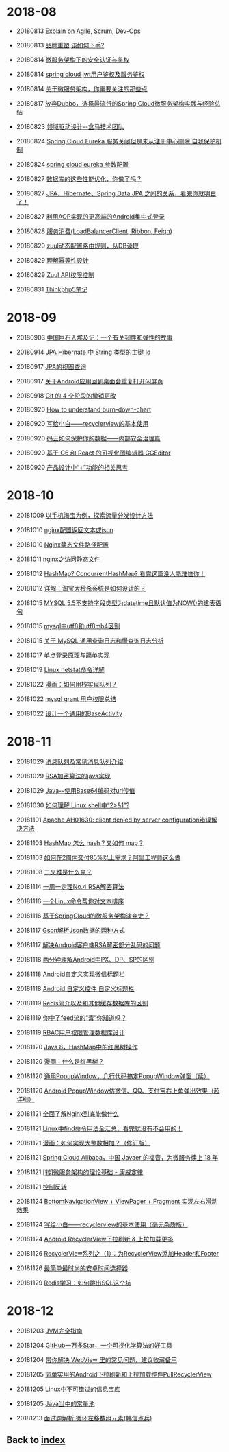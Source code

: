 # 2018-08
- 20180813 [Explain on Agile, Scrum, Dev-Ops](https://www.cnblogs.com/JackMa/p/5267553.html)
- 20180813 [品牌重塑,该如何下手?](https://mp.weixin.qq.com/s/AObb2yJwxz5Is3O6fopCaw)
- 20180814 [微服务架构下的安全认证与鉴权](https://blog.csdn.net/jessise_zhan/article/details/80130532)
- 20180814 [spring cloud jwt用户鉴权及服务鉴权](https://blog.csdn.net/luwei42768/article/details/79312867)
- 20180814 [关于微服务架构，你需要关注的那些点](https://mp.weixin.qq.com/s/OcKXrCQBxETxTNvXnNNaLw)
- 20180817 [放弃Dubbo，选择最流行的Spring Cloud微服务架构实践与经验总结](https://my.oschina.net/u/3677020/blog/1570248)

- 20180823 [领域驱动设计--盒马技术团队](https://mp.weixin.qq.com/s/c_5QUFu778NM67gNSrzvqA)
- 20180824 [Spring Cloud Eureka 服务关闭但是未从注册中心删除 自我保护机制](https://www.cnblogs.com/hfultrastrong/p/8623288.html)
- 20180824 [spring cloud eureka 参数配置](https://www.jianshu.com/p/e2bebfb0d075)

- 20180827 [数据库的这些性能优化，你做了吗？](https://mp.weixin.qq.com/s/TKnFxcz3OEeEv2eobSLaBQ)
- 20180827 [JPA、Hibernate、Spring Data JPA 之间的关系，看完你就明白了！](https://mp.weixin.qq.com/s/0O8Lt5qU31z8cc_rQZPbiA)
- 20180827 [利用AOP实现的更高端的Android集中式登录](https://mp.weixin.qq.com/s/8vrZLfoLGz045iQx4ehHdA)
- 20180828 [服务消费(LoadBalancerClient, Ribbon, Feign)](https://www.jianshu.com/p/562045489d9d)
- 20180829 [zuul动态配置路由规则，从DB读取](https://blog.csdn.net/tianyaleixiaowu/article/details/77933295?locationNum=5&fps=1)
- 20180829 [理解幂等性设计](http://www.cnblogs.com/weidagang2046/archive/2011/06/04/2063696.html)
- 20180829 [Zuul API权限控制](https://www.cnblogs.com/hyhnet/p/8097641.html)
- 20180831 [Thinkphp5笔记](http://www.thinkphp.cn/topic/48029.html)

# 2018-09
- 20180903 [中国巨石入埃及记：一个有关韧性和弹性的故事](http://finance.sina.com.cn/zl/china/2018-09-03/zl-ihiqtcan0826520.shtml)

- 20180914 [JPA Hibernate 中 String 类型的主键 Id](https://www.jianshu.com/p/5d3b8f13de8f)

- 20180917 [JPA的视图查询](https://blog.csdn.net/chaijunkun/article/details/8442406)
- 20180917 [关于Android应用回到桌面会重复打开闪屏页](https://www.jianshu.com/p/b202690b7d96)
- 20180918 [Git 的 4 个阶段的撤销更改](https://mp.weixin.qq.com/s/_fbkqgEtYGxttWWip8Esjw)

- 20180920 [How to understand burn-down-chart](https://www.jianshu.com/p/c59e2f6d861c?winzoom=1)
- 20180920 [写给小白——recyclerview的基本使用](https://www.jianshu.com/p/bb6b029de04f)
- 20180920 [码云如何保护你的数据——内部安全治理篇](https://mp.weixin.qq.com/s/mtiEt7WVirJlaZ7M3hRVcA)
- 20180920 [基于 G6 和 React 的可视化图编辑器 GGEditor](https://mp.weixin.qq.com/s/sd7Yhwepsg75M6aBLgKRmQ)
- 20180920 [产品设计中“+”功能的相关思考](https://mp.weixin.qq.com/s/kmQnyP24jLQrRnmD7evevA)

# 2018-10
- 20181009 [以手机淘宝为例，探索流量分发设计方法](https://mp.weixin.qq.com/s/oGvTb1eY3yrgJE90I5IBRQ)
- 20181010 [nginx配置返回文本或json](https://www.cnblogs.com/freeweb/p/5944894.html)
- 20181010 [Nginx静态文件路径配置](https://blog.csdn.net/spark_csdn/article/details/80836326)
- 20181011 [nginx之访问静态文件](https://www.cnblogs.com/yuan-yuan/p/4892301.html)
- 20181012 [HashMap? ConcurrentHashMap? 看完这篇没人能难住你！](https://my.oschina.net/crossoverjie/blog/1861138)
- 20181012 [详解：淘宝大秒杀系统是如何设计的？](https://my.oschina.net/u/3972077/blog/2231326)

- 20181015 [MYSQL 5.5不支持字段类型为datetime且默认值为NOW()的建表语句](https://blog.csdn.net/qq_37929849/article/details/78507210)
- 20181015 [mysql中utf8和utf8mb4区别](https://www.cnblogs.com/beyang/p/7580814.html)
- 20181015 [关于 MySQL 通用查询日志和慢查询日志分析](https://mp.weixin.qq.com/s/SL4dsWnJ4oIV2DHBYOulvA)
- 20181017 [单点登录原理与简单实现](https://blog.csdn.net/u011277123/article/details/53404269)
- 20181019 [Linux netstat命令详解](https://mp.weixin.qq.com/s/zApKruVMHOM1ebfOKqmO6g)

- 20181022 [漫画：如何用栈实现队列？](https://mp.weixin.qq.com/s/IiOUgS5jZ6pgVqUAJHwNKg)
- 20181022 [mysql grant 用户权限总结](https://blog.csdn.net/anzhen0429/article/details/78296814)
- 20181022 [设计一个通用的BaseActivity](https://blog.csdn.net/qq_25749749/article/details/81567766)

# 2018-11
- 20181029 [消息队列及常见消息队列介绍](http://www.cnblogs.com/Terry-Wu/p/7644279.html)
- 20181029 [RSA加密算法的java实现](https://blog.csdn.net/cz0217/article/details/78426733)
- 20181029 [Java--使用Base64编码对url传值](https://blog.csdn.net/qq_36411874/article/details/79624739)
- 20181030 [如何理解 Linux shell中“2>&1”?](https://mp.weixin.qq.com/s/-9uO7lc_xfvpZxEsaez7HQ)
- 20181101 [Apache AH01630: client denied by server configuration错误解决方法](https://www.linuxidc.com/Linux/2017-02/140103.htm)
- 20181103 [HashMap 怎么 hash？又如何 map？](https://mp.weixin.qq.com/s/ev62FoC1eb1tm6EiHfKHuw)
- 20181103 [如何在2周内交付85%以上需求？阿里工程师这么做](https://mp.weixin.qq.com/s/M0S0sxJy3oxhgsyqTcLpaQ)

- 20181108 [二叉堆是什么鬼？](https://mp.weixin.qq.com/s/VlGCOaSjM4NS_ZloQuhwLA)

- 20181114 [一周一定理No.4 RSA解密算法](https://mp.weixin.qq.com/s/TOdQT0WZogTDhCz_WfURNw)
- 20181116 [一个Linux命令帮你对文本排序](https://mp.weixin.qq.com/s/I6bH30AOionkI76JxO0JJw)
- 20181116 [基于SpringCloud的微服务架构演变史？](https://mp.weixin.qq.com/s/nLjmWGa0OyueddiV_a13Eg)
- 20181117 [Gson解析Json数据的两种方式](https://blog.csdn.net/huplion/article/details/78984977)
- 20181117 [解决Android客户端RSA解密部分乱码的问题](https://blog.csdn.net/totcw/article/details/72820444)
- 20181118 [两分钟理解Android中PX、DP、SP的区别](https://blog.csdn.net/donkor_/article/details/77680042)
- 20181118 [Android自定义实现微信标题栏](https://www.cnblogs.com/cxyc/p/5377873.html)
- 20181118 [Android 自定义控件 自定义标题栏](https://blog.csdn.net/plain_maple/article/details/52651171)

- 20181119 [Redis简介以及和其他缓存数据库的区别](https://blog.csdn.net/xlgen157387/article/details/60761232/)
- 20181119 [你中了feed流的“毒”你知道吗？](https://mp.weixin.qq.com/s/VUgW5eAjb9z9YuRiypiddA)
- 20181119 [RBAC用户权限管理数据库设计](https://www.cnblogs.com/hellokitty1/p/5916070.html)
- 20181120 [Java 8，HashMap中的红黑树操作](https://mp.weixin.qq.com/s/l7Dg5TwfQCHZjjxMPJuAFw)
- 20181120 [漫画：什么是红黑树？](https://mp.weixin.qq.com/s/jz1ajDUygZ7sXLQFHyfjWA)
- 20181120 [通用PopupWindow，几行代码搞定PopupWindow弹窗（续）](https://www.jianshu.com/p/46d13fe78099)
- 20181120 [Android PopupWindow仿微信、QQ、支付宝右上角弹出效果（超详细）](https://www.jianshu.com/p/2adaa6a5f85f)
- 20181121 [全面了解Nginx到底能做什么](https://mp.weixin.qq.com/s/MBaitxypCJg3PYUpk_iijQ)
- 20181121 [Linux中find命令用法全汇总，看完就没有不会用的！](https://mp.weixin.qq.com/s/hGijCrOdVbZdd7tt129K8Q)
- 20181121 [漫画：如何实现大整数相加？（修订版）](https://mp.weixin.qq.com/s/GXclPfm_L2kIGAjgLSPX5g)
- 20181121 [Spring Cloud Alibaba，中国 Javaer 的福音，为微服务续上 18 年](https://mp.weixin.qq.com/s/jArp9LUnLv9jveh9qTndfA)
- 20181121 [[转]微服务架构的理论基础 - 康威定律](https://www.cnblogs.com/gudi/p/6685474.html)
- 20181121 [控制反转](https://baike.baidu.com/item/%E6%8E%A7%E5%88%B6%E5%8F%8D%E8%BD%AC/1158025)
- 20181124 [BottomNavigationView + ViewPager + Fragment 实现左右滑动效果](https://www.jianshu.com/p/3fe2d34770e5)
- 20181124 [写给小白——recyclerview的基本使用（毫无杂质版）](https://www.jianshu.com/p/bb6b029de04f)
- 20181124 [Android RecyclerView下拉刷新 & 上拉加载更多](https://www.jianshu.com/p/b502c5b59998)

- 20181126 [RecyclerView系列之（1）：为RecyclerView添加Header和Footer](https://www.jianshu.com/p/991062d964cf)
- 20181126 [最简单最时尚的安卓时间选择器](https://blog.csdn.net/shenggaofei/article/details/77947221)
- 20181129 [Redis学习：如何跳出SQL这个坑](https://www.cnblogs.com/wzsblogs/p/5341479.html)

# 2018-12
- 20181203 [JVM完全指南](https://mp.weixin.qq.com/s/_fbkqgEtYGxttWWip8Esjw)
- 20181204 [GitHub一万多Star，一个可视化学算法的好工具](https://mp.weixin.qq.com/s/-FiEnzjrSQBuAYWkZjZaZg)
- 20181204 [带你解决 WebView 里的常见问题，建议收藏备用](https://mp.weixin.qq.com/s/qqGSFjiVzp-r-tZ7tRXJuQ)
- 20181205 [简单实用的Android下拉刷新和上拉加载控件PullRecyclerView](https://www.jianshu.com/p/b178276c1443)
- 20181205 [Linux中不可错过的信息宝库](https://mp.weixin.qq.com/s/o8W9lMPjsoCp7RuJqQt2lA)
- 20181205 [Java当中的常量池](https://mp.weixin.qq.com/s/oP6nRP1NWaA31p92afax3Q)

- 20181213 [面试题解析:循环左移数组元素(韩信点兵)](https://mp.weixin.qq.com/s/v3Fw8_QRq9dKm-Q4VFuM-g)

## Back to [index](./index.md)